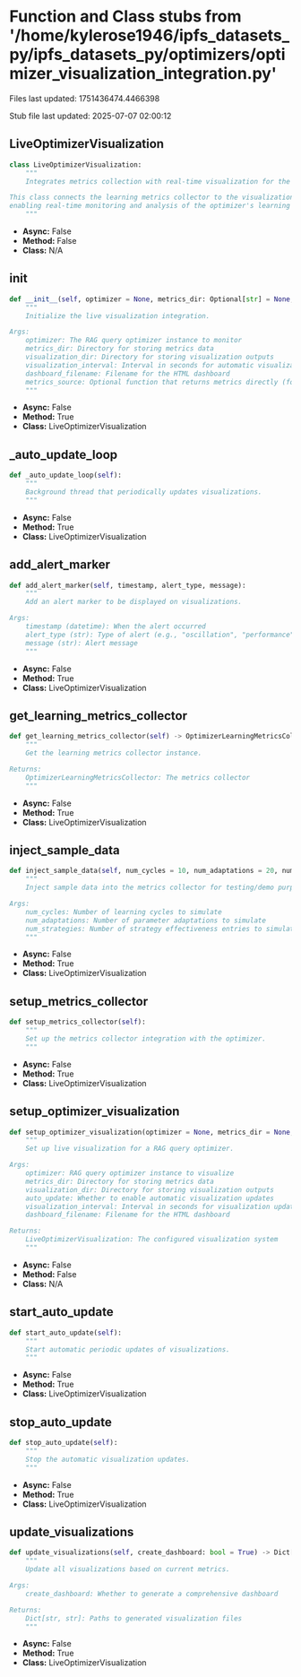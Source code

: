 # Function and Class stubs from '/home/kylerose1946/ipfs_datasets_py/ipfs_datasets_py/optimizers/optimizer_visualization_integration.py'

Files last updated: 1751436474.4466398

Stub file last updated: 2025-07-07 02:00:12

## LiveOptimizerVisualization

```python
class LiveOptimizerVisualization:
    """
    Integrates metrics collection with real-time visualization for the RAG query optimizer.

This class connects the learning metrics collector to the visualization system,
enabling real-time monitoring and analysis of the optimizer's learning process.
    """
```
* **Async:** False
* **Method:** False
* **Class:** N/A

## __init__

```python
def __init__(self, optimizer = None, metrics_dir: Optional[str] = None, visualization_dir: Optional[str] = None, visualization_interval: int = 3600, dashboard_filename: str = "rag_optimizer_dashboard.html", metrics_source = None):
    """
    Initialize the live visualization integration.

Args:
    optimizer: The RAG query optimizer instance to monitor
    metrics_dir: Directory for storing metrics data
    visualization_dir: Directory for storing visualization outputs
    visualization_interval: Interval in seconds for automatic visualization updates
    dashboard_filename: Filename for the HTML dashboard
    metrics_source: Optional function that returns metrics directly (for simulation)
    """
```
* **Async:** False
* **Method:** True
* **Class:** LiveOptimizerVisualization

## _auto_update_loop

```python
def _auto_update_loop(self):
    """
    Background thread that periodically updates visualizations.
    """
```
* **Async:** False
* **Method:** True
* **Class:** LiveOptimizerVisualization

## add_alert_marker

```python
def add_alert_marker(self, timestamp, alert_type, message):
    """
    Add an alert marker to be displayed on visualizations.

Args:
    timestamp (datetime): When the alert occurred
    alert_type (str): Type of alert (e.g., "oscillation", "performance")
    message (str): Alert message
    """
```
* **Async:** False
* **Method:** True
* **Class:** LiveOptimizerVisualization

## get_learning_metrics_collector

```python
def get_learning_metrics_collector(self) -> OptimizerLearningMetricsCollector:
    """
    Get the learning metrics collector instance.

Returns:
    OptimizerLearningMetricsCollector: The metrics collector
    """
```
* **Async:** False
* **Method:** True
* **Class:** LiveOptimizerVisualization

## inject_sample_data

```python
def inject_sample_data(self, num_cycles = 10, num_adaptations = 20, num_strategies = 30):
    """
    Inject sample data into the metrics collector for testing/demo purposes.

Args:
    num_cycles: Number of learning cycles to simulate
    num_adaptations: Number of parameter adaptations to simulate
    num_strategies: Number of strategy effectiveness entries to simulate
    """
```
* **Async:** False
* **Method:** True
* **Class:** LiveOptimizerVisualization

## setup_metrics_collector

```python
def setup_metrics_collector(self):
    """
    Set up the metrics collector integration with the optimizer.
    """
```
* **Async:** False
* **Method:** True
* **Class:** LiveOptimizerVisualization

## setup_optimizer_visualization

```python
def setup_optimizer_visualization(optimizer = None, metrics_dir = None, visualization_dir = None, auto_update = True, visualization_interval = 3600, dashboard_filename = "rag_optimizer_dashboard.html") -> LiveOptimizerVisualization:
    """
    Set up live visualization for a RAG query optimizer.

Args:
    optimizer: RAG query optimizer instance to visualize
    metrics_dir: Directory for storing metrics data
    visualization_dir: Directory for storing visualization outputs
    auto_update: Whether to enable automatic visualization updates
    visualization_interval: Interval in seconds for visualization updates
    dashboard_filename: Filename for the HTML dashboard

Returns:
    LiveOptimizerVisualization: The configured visualization system
    """
```
* **Async:** False
* **Method:** False
* **Class:** N/A

## start_auto_update

```python
def start_auto_update(self):
    """
    Start automatic periodic updates of visualizations.
    """
```
* **Async:** False
* **Method:** True
* **Class:** LiveOptimizerVisualization

## stop_auto_update

```python
def stop_auto_update(self):
    """
    Stop the automatic visualization updates.
    """
```
* **Async:** False
* **Method:** True
* **Class:** LiveOptimizerVisualization

## update_visualizations

```python
def update_visualizations(self, create_dashboard: bool = True) -> Dict[str, str]:
    """
    Update all visualizations based on current metrics.

Args:
    create_dashboard: Whether to generate a comprehensive dashboard

Returns:
    Dict[str, str]: Paths to generated visualization files
    """
```
* **Async:** False
* **Method:** True
* **Class:** LiveOptimizerVisualization
